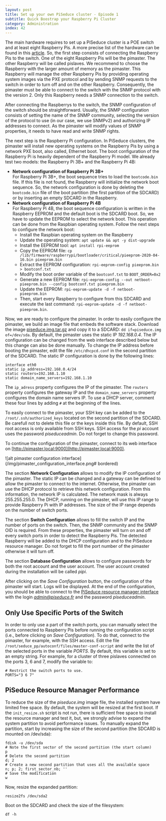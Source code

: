 ```yaml
---
layout: post
title: Set up your own PiSeduce cluster - Episode 1
subtitle: Quick Boostrap your Raspberry Pi Cluster
category: Administration
index: 42 
---
```


The main hardware requires to set up a PiSeduce cluster is a POE switch and at least eight Raspberry Pis. A more precise
list of the hardware can be found in this [article](/2020-05-28-picluster-setup-from-scratch-ep1). So, the first step
consists of connecting the Raspberry Pis to the switch. One of the eight Raspberry Pis will be the pimaster. The other
Raspberry will be called pislaves. We recommend to choose the Raspberry with the larger amount of memory as the
pimaster. This Raspberry will manage the other Raspberry Pis by providing operating system images via the PXE protocol
and by sending SNMP requests to the switch in order to turn off and on the other Raspberry. Consequently, the pimaster
must be able to connect to the switch with the SNMP protocol with the version 2. Only this Raspberry needs a SNMP
connection to the switch.

After connecting the Raspberrys to the switch, the SNMP configuration of the switch should be straightforward. Usually,
the SNMP configuration consists of setting the name of the SNMP community, selecting the version of the protocol to use
(in our case, we use SNMPv2) and authorizing IP addresses to connect. As the pimaster will modify values of SNMP
properties, it needs to have read and write SNMP rights.

The next step is the Raspberry Pi configuration. In PiSeduce clusters, the pimaster will install new operating systems
on the Raspberry Pis by using a network PXE boot, also called, Ethernet boot. The boot configuration of the Raspberry Pi
is heavily dependent of the Raspberry Pi model. We already test two models: the Raspberry Pi 3B+ and the Raspberry Pi
4B:
* **Network configuration of Raspberry Pi 3B+**  
  For Raspberry Pi 3B+, the boot sequence tries to load the `bootcode.bin` file. If this file is not found, the
  Raspberry will initialize the network boot sequence. So, the network configuration is done by deleting the
  `bootcode.bin` file of the boot partition (the first partition of the SDCARD) or by inserting an empty SDCARD in the
  Raspberry.
* **Network configuration of Raspberry Pi 4B**  
  For Raspberry Pi 4B, the boot sequence configuration is written in the Raspberry EEPROM and the default boot is the
  SDCARD boot. So, we have to update the EEPROM to select the network boot. This operation can be done from the Raspbian
  operating system. Follow the next steps to configure the network boot:
  * Install the Raspbian operating system on the Raspberry
  * Update the operating system: `apt update && apt -y dist-upgrade`
  * Install the EEPROM tool: `apt install rpi-eeprom`
  * Copy the EEPROM file: `cp /lib/firmware/raspberrypi/bootloader/critical/pieeprom-2020-04-16.bin pieeprom.bin`
  * Extract the EEPROM configuration: `rpi-eeprom-config pieeprom.bin > bootconf.txt`
  * Modify the boot order variable of the `bootconf.txt` to `BOOT_ORDER=0x2`
  * Generate a new EEPROM file: `rpi-eeprom-config --out netboot-pieeprom.bin --config bootconf.txt pieeprom.bin`
  * Update the EEPROM: `rpi-eeprom-update -d -f netboot-pieeprom.bin`
  * Then, start every Raspberry to configure from this SDCARD and execute the last command:
  `rpi-eeprom-update -d -f netboot-pieeprom.bin`.

Now, we are ready to configure the pimaster. In order to easily configure the pimaster, we build an image file that
embeds the software stack. Download the image [piseduce.img.tar.gz](http://pi.seduce.fr/) and copy it to a SDCARD: `dd
if=piseduce.img of=/dev/sda`. By default, the pimaster uses the static IP *192.168.0.4*. The IP configuration can be
changed from the web interface described below but this change can also be done manually. To change the IP address
before booting the pimaster, edit the file `/etc/dhcpcd.conf` in the second partition of the SDCARD. The static IP
configuration is done by the following lines:
```
interface eth0
static ip_address=192.168.0.4/24
static routers=192.168.1.10
static domain_name_servers=192.168.1.10
```
The `ip_adress` property configures the IP of the pimaster. The `routers` property configures the gateway IP and the
`domain_name_servers` property configures the domain name servers IP. To use a DHCP server, comment these four lines
by adding `#` at the beginning of the lines.

To easily connect to the pimaster, your SSH key can be added to the `/root/.ssh/authorized_keys` located on the second
partition of the SDCARD. Be carefull not to delete this file or the keys inside this file. By default, SSH root access
is only available from SSH keys. SSH access for the *pi* account uses the password *piseduceadmin*. Do not forget to
change this password.

To continue the configuration of the pimaster, connect to its web interface on
[http://pimaster.local:9000](http://pimaster.local:9000).

![alt pimaster configuration interface](/img/pimaster_configuration_interface.png# bordered)

The section **Network Configuration** allows to modify the IP configuration of the pimaster. The static IP can be
changed and a gateway can be defined to allow the pimaster to connect to the internet. Otherwise, the pimaster can use
the DHCP protocol to retrieve this network configuration. From this information, the network IP is calculated. The
network mask is always 255.255.255.0. The DHCP, running on the pimaster, will use this IP range to provide Raspberry Pi
with IP addresses. The size of the IP range depends on the number of switch ports.

The section **Switch Configuration** allows to fill the switch IP and the number of ports on the switch. Then, the
SNMP community and the SNMP OID is required. From these properties, the pimaster will turn on and off every switch ports
in order to detect the Raspberry Pis. The detected Raspberry will be added to the DHCP configuration and to the PiSeduce
resource manager. Do not forget to fill the port number of the pimaster otherwise it will turn off.

The section **Database Configuration** allows to configure passwords for both the root account and the user account. The
user account created during the installation will be called *pipi*.

After clicking on the *Save Configuration* button, the configuration of the pimaster will start. Logs will be displayed.
At the end of the configuration, you should be able to connect to the [PiSeduce resource manager
interface](http://pimaster.local:9000) with the login *admin@piseduce.fr* and the password *piseduceadmin*.

## Only Use Specific Ports of the Switch
In order to only use a part of the switch ports, you can manually select the ports connected to Raspberry Pis before
running the configuration script (i.e., before clicking on *Save Configuration*). To do that, connect to the pimaster,
for example, with the SSH access. Edit the file `/root/seduce_pp/autoconf/files/master-conf-script` and write the list
of the selected ports in the variable *PORTS*. By default, this variable is set to an empty string. For example, for a
cluster of three pislaves connected on the ports 3, 6 and 7, modify the variable to:
```
# Restrict the switch ports to use.
PORTS="3 6 7"
```

## PiSeduce Resource Manager Performance
To reduce the size of the *piseduce.img* image file, the installed system have limited free space. By default, the
system will be resized at the first boot. If the `init_resize.sh` script is not run, there is sufficient free
space to install the resource manager and test it, but, we strongly advise to expand the system partition to avoid
performance issues. To manually expand the partition, start by increasing the size of the second partition (the SDCARD
is mounted on /dev/sda):
```
fdisk -u /dev/sda
# Note the first sector of the second partition (the start column)
p
# Delete the second partition
d; 2
# Create a new second partition that uses all the available space
n; p; 2; first_sector_nb; ''
# Save the modification
w
```
Now, resize the expanded partition:
```
resize2fs /dev/sda2
```
Boot on the SDCARD and check the size of the filesystem:
```
df -h
```
